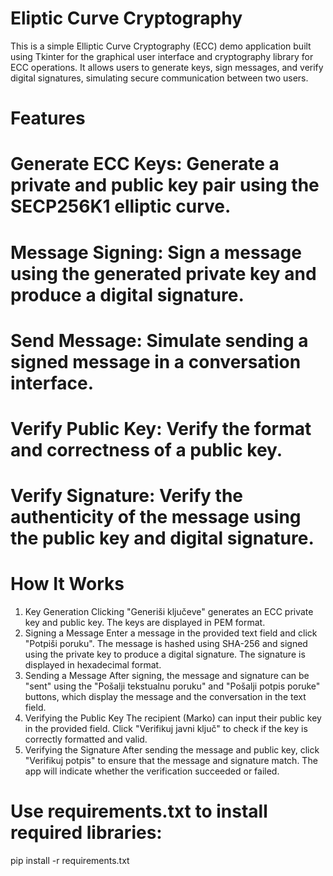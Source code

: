 # Eliptic Curve Cryptography
This is a simple Elliptic Curve Cryptography (ECC) demo application built using Tkinter for the graphical user interface and cryptography library for ECC operations. It allows users to generate keys, sign messages, and verify digital signatures, simulating secure communication between two users.

# Features

# Generate ECC Keys: Generate a private and public key pair using the SECP256K1 elliptic curve.
# Message Signing: Sign a message using the generated private key and produce a digital signature.
# Send Message: Simulate sending a signed message in a conversation interface.
# Verify Public Key: Verify the format and correctness of a public key.
# Verify Signature: Verify the authenticity of the message using the public key and digital signature.

# How It Works

1. Key Generation
Clicking "Generiši ključeve" generates an ECC private key and public key.
The keys are displayed in PEM format.
2. Signing a Message
Enter a message in the provided text field and click "Potpiši poruku".
The message is hashed using SHA-256 and signed using the private key to produce a digital signature.
The signature is displayed in hexadecimal format.
3. Sending a Message
After signing, the message and signature can be "sent" using the "Pošalji tekstualnu poruku" and "Pošalji potpis poruke" buttons, which display the message and the conversation in the text field.
4. Verifying the Public Key
The recipient (Marko) can input their public key in the provided field.
Click "Verifikuj javni ključ" to check if the key is correctly formatted and valid.
5. Verifying the Signature
After sending the message and public key, click "Verifikuj potpis" to ensure that the message and signature match.
The app will indicate whether the verification succeeded or failed.

# Use requirements.txt to install required libraries:
 pip install -r requirements.txt 
